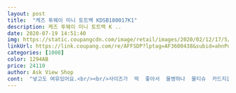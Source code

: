 ```yaml
---
layout: post 
title:  "케즈 투웨이 미니 토트백 KDSB180017K1" 
description: 케즈 투웨이 미니 토트백 K ..
date: 2020-07-19 14:51:40 
img: https://static.coupangcdn.com/image/retail/images/2020/02/12/17/5/20b62c09-f3ba-42d8-a002-2a38a9d1726c.jpg 
linkUrl: https://link.coupang.com/re/AFFSDP?lptag=AF3600438&subid=ahnPublicAsk&pageKey=1749097419&itemId=2978734893&vendorItemId=70272124504&traceid=V0-113-1ab987b1cf22f2d8 
categories: [1008] 
color: 1294AB 
price: 24110 
author: Ask View Shop 
cont:  "넣고도 여유있어요.<br/><br/>사이즈가  딱  좋아서  물병하나  물티슈  카드지갑 핸드폰<br/>사진이 없길래 올렸어요<br/>아이보리도 사고싶음.<br/><br/>여름에  큰가방이 부담되서  크기도적당하고  넓은 끈이 젤좋았고  조절도 할수 있어서 넘 맘에 듭니다^^<br/>예쁘고 좋아요.<br/> 활용도가 높아서 맨날 가지고 다님.<br/><br/>작은데 꽤나 많이 들어가서 아주 실용적이고 싸게 잘 구입함.<br/><br/>친구 선물로 보냈는데 이미 하얀 제품이 있었더라구요 하얀거 보냈으면 혼날 뻔했네<br/>튼튼하고  마감도  잘되있어서 잘 샀는것같아요<br/>평좋아서  믿고 주문했는데  역시 만원대가방보다 훨씬<br/>하얀거에 비해 훨배 낫다는 후기를 대신 전해드립니다<br/>" 
---
```

